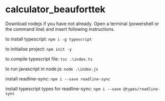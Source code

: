 # calculator_beauforttek

Download nodejs if you have not already. Open a terminal (powershell or the command line) and insert following instructions.

to install typescript: ```npm i -g typescript```

to initialise project: ```npm init -y```

 to compile typescript file: ```tsc .\index.ts```
 
 to run javascript in node.js: ```node .\index.js```

 install readline-sync: ```npm i --save readline-sync```

 install typescript types for readline-sync: ```npm i --save @types/readline-sync```
